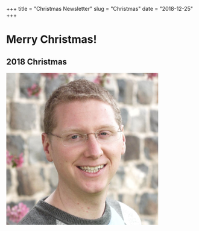 +++
title = "Christmas Newsletter"
slug = "Christmas"
date = "2018-12-25"
+++

# Merry Christmas!

## 2018 Christmas



<img src="static/images/christmas_pic.jpg" alt="2018 Christmas Picture" width="80%" height="auto"/>